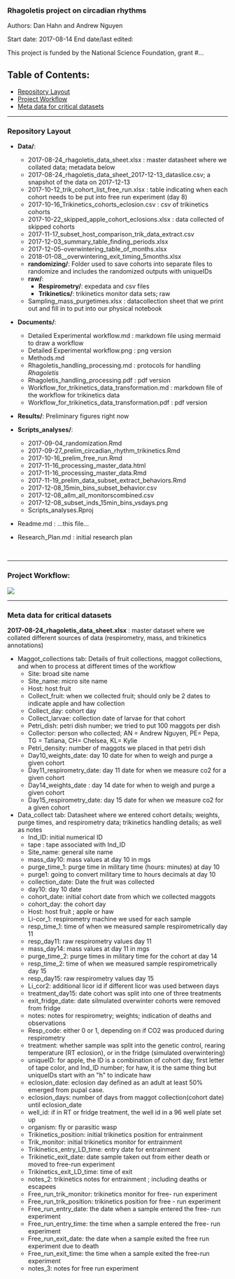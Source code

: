 ### Rhagoletis project on circadian rhythms     

Authors: Dan Hahn and Andrew Nguyen

Start date: 2017-08-14
End date/last edited:    

This project is funded by the National Science Foundation, grant #...   

## Table of Contents:   

* [Repository Layout](#id-section1)
* [Project Workflow](#id-section2)
* [Meta data for critical datasets](#id-section3)


------

<div id='id-section1'/>   

### Repository Layout

* **Data/**:
  * 2017-08-24_rhagoletis_data_sheet.xlsx : master datasheet where we collated data; metadata below 
  * 2017-08-24_rhagoletis_data_sheet_2017-12-13_dataslice.csv; a snapshot of the data on 2017-12-13 
  * 2017-10-12_trik_cohort_list_free_run.xlsx : table indicating when each cohort needs to be put into free run experiment (day 8) 
  * 2017-10-16_Trikinetics_cohorts_eclosion.csv : csv of trikinetics cohorts 
  * 2017-10-22_skipped_apple_cohort_eclosions.xlsx : data collected of skipped cohorts
  * 2017-11-17_subset_host_comparison_trik_data_extract.csv
  * 2017-12-03_summary_table_finding_periods.xlsx
  * 2017-12-05-overwintering_table_of_months.xlsx
  * 2018-01-08__overwintering_exit_timing_5months.xlsx
  * **randomizing/**: Folder used to save cohorts into separate files to randomize and includes the randomized outputs with uniqueIDs
  * **raw/**: 
    * **Respirometry/**: expedata and csv files 	
    * **Trikinetics/**:  trikinetics monitor data sets; raw  
  * Sampling_mass_purgetimes.xlsx : datacollection sheet that we print out  and fill in to put into our physical notebook 

* **Documents/**:
  * Detailed Experimental workflow.md : markdown file using mermaid to draw a workflow
  * Detailed Experimental workflow.png : png version
  * Methods.md
  * Rhagoletis_handling_processing.md : protocols for handling *Rhagoletis*
  * Rhagoletis_handling_processing.pdf : pdf version
  * Workflow_for_trikinetics_data_transformation.md : markdown file of the workflow for trikinetics data 
  * Workflow_for_trikinetics_data_transformation.pdf : pdf version 

* **Results/**: Preliminary figures right now 

* **Scripts_analyses/**:

  * 2017-09-04_randomization.Rmd
  * 2017-09-27_prelim_circadian_rhythm_trikinetics.Rmd
  * 2017-10-16_prelim_free_run.Rmd
  * 2017-11-16_processing_master_data.html
  * 2017-11-16_processing_master_data.Rmd
  * 2017-11-19_prelim_data_subset_extract_behaviors.Rmd
  * 2017-12-08_15min_bins_subset_behavior.csv
  * 2017-12-08_allm_all_monitorscombined.csv
  * 2017-12-08_subset_inds_15min_bins_vsdays.png 
  * Scripts_analyses.Rproj

* Readme.md : ...this file...

* Research_Plan.md : initial research plan 

  ​

------

<div id='id-section2'/>   

### Project Workflow: 

![](https://user-images.githubusercontent.com/4654474/31616112-cd198846-b259-11e7-876b-98a62e379c45.png)

------

<div id='id-section3'/>     

### Meta data for critical datasets   

**2017-08-24_rhagoletis_data_sheet.xlsx** : master dataset where we collated different sources of data (respirometry, mass, and trikinetics annotations)  

* Maggot_collections tab: Details of fruit collections, maggot collections, and when to process at different times of the workflow  
  * Site: broad site name 
  * Site_name: micro site name
  * Host: host fruit
  * Collect_fruit: when we collected fruit; should only be 2 dates to indicate apple and haw collection
  * Collect_day: cohort day 
  * Collect_larvae: collection date of larvae for that cohort
  * Petri_dish: petri dish number; we tried to put 100 maggots per dish
  * Collector: person who collected; AN = Andrew Nguyen, PE= Pepa, TG = Tatiana, CH= Chelsea, KL= Kylie
  * Petri_density: number of maggots we placed in that petri dish
  * Day10_weights_date: day 10 date for when to weigh and purge a given cohort
  * Day11_respirometry_date: day 11 date for when we measure co2 for a given cohort
  * Day14_weights_date : day 14 date for when to weigh and purge a given cohort
  * Day15_respirometry_date: day 15 date for when we measure co2 for a given cohort   
* Data_collect tab: Datasheet where we entered cohort details; weights, purge times, and respirometry data; trikinetics handling details; as well as notes   
  * Ind_ID: initial numerical ID
  * tape : tape associated with Ind_ID
  * Site_name: general site name
  * mass_day10: mass values at day 10 in mgs
  * purge_time_1: purge time in military time (hours: minutes) at day 10
  * purge1: going to convert military time to hours decimals at day 10
  * collection_date: Date the fruit was collected 
  * day10: day 10 date
  * cohort_date: initial cohort date from which we collected maggots
  * cohort_day: the cohort day 
  * Host: host fruit ; apple or haw
  * Li-cor_1: respirometry machine we used for each sample 
  * resp_time_1: time of when we measured sample respirometrically day 11
  * resp_day11: raw respirometry values day 11
  * mass_day14: mass values at day 11 in mgs 
  * purge_time_2: purge times in military time for the cohort at day 14
  * resp_time_2: time of when we measured sample respirometrically day 15  
  * resp_day15:  raw respirometry values day 15
  * Li_cor2: additional licor id if different licor was used between days
  * treatment_day15: date cohort was split into one of three treatments 
  * exit_fridge_date: date silmulated overwinter cohorts were removed from fridge
  * notes: notes for respirometry; weights; indication of deaths and observations
  * Resp_code: either 0 or 1, depending on if CO2 was produced during respirometry 
  * treatment: whether sample was split into the genetic control, rearing temperature (RT eclosion), or in the fridge (simulated overwintering)  
  * uniqueID: for apple, the ID is a combination of cohort day, first letter of tape color, and Ind_ID number; for haw, it is the same thing but uniqueIDs start with an "h" to indicate haw
  * eclosion_date: eclosion day defined as an adult at least 50% emerged from pupal case. 
  * eclosion_days: number of days from maggot collection(cohort date) until eclosion_date
  * well_id: if in RT or fridge treatment, the well id in a 96 well plate set up 
  * organism: fly or parasitic wasp 
  * Trikinetics_position: initial trikinetics position for entrainment
  * Trik_monitor: initial trikinetics monitor for entrainment
  * Trikinetics_entry_LD_time: entry date for entrainment
  * Trikinetic_exit_date: date sample taken out from either death or moved to free-run experiment
  * Trikinetics_exit_LD_time: time of exit
  * notes_2: trikinetics notes for entrainment ; including deaths or escapees
  * Free_run_trik_monitor: trikinetics monitor for free- run experiment
  * Free_run_trik_position: trikinetics position for free - run experiment
  * Free_run_entry_date: the date when a sample entered the free- run experiment
  * Free_run_entry_time: the time when a sample entered the free- run experiment
  * Free_run_exit_date: the date when a sample exited the free run experiment due to death 
  * Free_run_exit_time: the time when a sample exited the free-run experiment 
  * notes_3: notes for free run experiment

